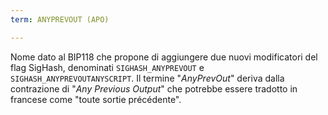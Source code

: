 ```yaml
---
term: ANYPREVOUT (APO)

---
```

Nome dato al BIP118 che propone di aggiungere due nuovi modificatori del flag SigHash, denominati `SIGHASH_ANYPREVOUT` e `SIGHASH_ANYPREVOUTANYSCRIPT`. Il termine "*AnyPrevOut*" deriva dalla contrazione di "*Any Previous Output*" che potrebbe essere tradotto in francese come "toute sortie précédente".